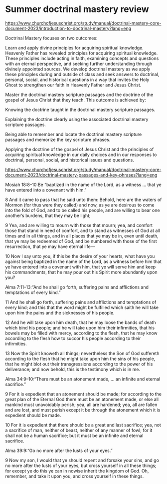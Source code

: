 # Summer doctrinal mastery review

https://www.churchofjesuschrist.org/study/manual/doctrinal-mastery-core-document-2023/introduction-to-doctrinal-mastery?lang=eng

Doctrinal Mastery focuses on two outcomes:

Learn and apply divine principles for acquiring spiritual knowledge. Heavenly Father has revealed principles for acquiring spiritual knowledge. These principles include acting in faith, examining concepts and questions with an eternal perspective, and seeking further understanding through divinely appointed sources. We develop doctrinal mastery as we apply these principles during and outside of class and seek answers to doctrinal, personal, social, and historical questions in a way that invites the Holy Ghost to strengthen our faith in Heavenly Father and Jesus Christ.

Master the doctrinal mastery scripture passages and the doctrine of the gospel of Jesus Christ that they teach. This outcome is achieved by:

Knowing the doctrine taught in the doctrinal mastery scripture passages.

Explaining the doctrine clearly using the associated doctrinal mastery scripture passages.

Being able to remember and locate the doctrinal mastery scripture passages and memorize the key scripture phrases.

Applying the doctrine of the gospel of Jesus Christ and the principles of acquiring spiritual knowledge in our daily choices and in our responses to doctrinal, personal, social, and historical issues and questions.


https://www.churchofjesuschrist.org/study/manual/doctrinal-mastery-core-document-2023/doctrinal-mastery-passages-and-key-phrases?lang=eng

Mosiah 18:8–10:Be “baptized in the name of the Lord, as a witness … that ye have entered into a covenant with him.”

8 And it came to pass that he said unto them: Behold, here are the waters of Mormon (for thus were they called) and now, as ye are desirous to come into the fold of God, and to be called his people, and are willing to bear one another’s burdens, that they may be light;

9 Yea, and are willing to mourn with those that mourn; yea, and comfort those that stand in need of comfort, and to stand as witnesses of God at all times and in all things, and in all places that ye may be in, even until death, that ye may be redeemed of God, and be numbered with those of the first resurrection, that ye may have eternal life—

10 Now I say unto you, if this be the desire of your hearts, what have you against being baptized in the name of the Lord, as a witness before him that ye have entered into a covenant with him, that ye will serve him and keep his commandments, that he may pour out his Spirit more abundantly upon you?

Alma 7:11–13:“And he shall go forth, suffering pains and afflictions and temptations of every kind.”

11 And he shall go forth, suffering pains and afflictions and temptations of every kind; and this that the word might be fulfilled which saith he will take upon him the pains and the sicknesses of his people.

12 And he will take upon him death, that he may loose the bands of death which bind his people; and he will take upon him their infirmities, that his bowels may be filled with mercy, according to the flesh, that he may know according to the flesh how to succor his people according to their infirmities.

13 Now the Spirit knoweth all things; nevertheless the Son of God suffereth according to the flesh that he might take upon him the sins of his people, that he might blot out their transgressions according to the power of his deliverance; and now behold, this is the testimony which is in me.

Alma 34:9–10:“There must be an atonement made, … an infinite and eternal sacrifice.”

9 For it is expedient that an atonement should be made; for according to the great plan of the Eternal God there must be an atonement made, or else all mankind must unavoidably perish; yea, all are hardened; yea, all are fallen and are lost, and must perish except it be through the atonement which it is expedient should be made.

10 For it is expedient that there should be a great and last sacrifice; yea, not a sacrifice of man, neither of beast, neither of any manner of fowl; for it shall not be a human sacrifice; but it must be an infinite and eternal sacrifice.

Alma 39:9:“Go no more after the lusts of your eyes.”

9 Now my son, I would that ye should repent and forsake your sins, and go no more after the lusts of your eyes, but cross yourself in all these things; for except ye do this ye can in nowise inherit the kingdom of God. Oh, remember, and take it upon you, and cross yourself in these things.
